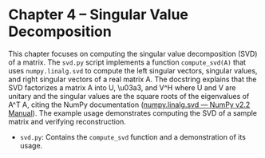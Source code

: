 # Chapter 4 – Singular Value Decomposition  

This chapter focuses on computing the singular value decomposition (SVD) of a matrix. The `svd.py` script implements a function `compute_svd(A)` that uses `numpy.linalg.svd` to compute the left singular vectors, singular values, and right singular vectors of a real matrix A. The docstring explains that the SVD factorizes a matrix A into U, \u03a3, and V^H where U and V are unitary and the singular values are the square roots of the eigenvalues of A^T A, citing the NumPy documentation ([numpy.linalg.svd — NumPy v2.2 Manual](https://numpy.org/doc/2.2/reference/generated/numpy.linalg.svd.html#:~:text=The%20decomposition%20is%20performed%20using,gesdd)). The example usage demonstrates computing the SVD of a sample matrix and verifying reconstruction.  

- `svd.py`: Contains the `compute_svd` function and a demonstration of its usage.
